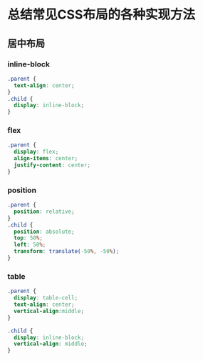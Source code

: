 # 总结常见CSS布局的各种实现方法

## 居中布局

### inline-block

```css
.parent {
  text-align: center;
}
.child {
  display: inline-block;
}
```

### flex

```css
.parent {
  display: flex;
  align-items: center;
  justify-content: center;
}
```

### position

```css
.parent {
  position: relative;
}
.child {
  position: absolute;
  top: 50%;
  left: 50%;
  transform: translate(-50%, -50%);
}
```

### table

```css
.parent {
  display: table-cell;
  text-align: center;
  vertical-align:middle;
}

.child {
  display: inline-block;
  vertical-align: middle;
}
```
